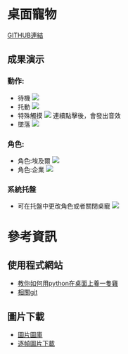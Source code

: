 # 桌面寵物
[GITHUB連結](https://github.com/1014lin/Desktop-Pet)
## 成果演示
### 動作:
- 待機
![](https://hackmd.io/_uploads/r1NT0pewh.png)
- 托動
![](https://hackmd.io/_uploads/SyV6CTlP3.png)
- 特殊觸摸
![](https://hackmd.io/_uploads/r1NxeAgvh.png)
連續點擊後，會發出音效
- 墜落
![](https://hackmd.io/_uploads/Sk4pCpxP3.png)
### 角色:
- 角色:埃及爾
![](https://hackmd.io/_uploads/ryVTC6xDh.png)
- 角色:企業
![](https://hackmd.io/_uploads/r1NT0pewh.png)
### 系統托盤
- 可在托盤中更改角色或者關閉桌寵
![](https://hackmd.io/_uploads/SkIs0_lvh.png)
# 參考資訊
## 使用程式網站
- [教你如何用python在桌面上養一隻雞 ](https://youtu.be/_gqB07GqrC8)
- [相關git](https://github.com/GenoDice125/Desktop-Chicken-Pet)
## 圖片下載
- [圖片圖庫](https://github.com/Pelom777/AzurLaneSD?fbclid=IwAR0z132dS_lWuiL3SKpVQJDdnS11rGfMZ-xLhbzzgxj-e6P8qr_ckYmg6TQ_aem_th_AbrsdIQIs53Kt0HqBqgKIWJbWEfIzIjQIYyXgqBy99e8lxKWM24xGkVTdDQjeGvh63o)
- [逐幀圖片下載](https://naganeko.pages.dev/chibi-gif/)


